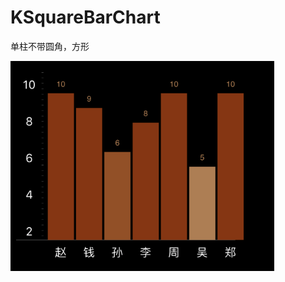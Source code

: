 # KSquareBarChart
单柱不带圆角，方形

![image](https://github.com/thmojiezuo/image/blob/master/SquareBarChart.png?raw=true)
